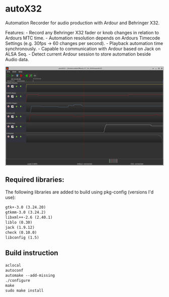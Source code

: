 # autoX32
Automation Recorder for audio production with Ardour and Behringer X32.

Features:
    - Record any Behringer X32 fader or knob changes in relation to Ardours MTC time.
    - Automation resolution depends on Ardours Timecode Settings (e.g. 30fps -> 60 changes per second).
    - Playback automation time synchronously.
    - Capable to communication with Ardour based on Jack on ALSA Seq.
    - Detect current Ardour session to store automation beside Audio data.

   

![screenshot.png](/screenshot.png?raw=true)

## Required libraries:
    
The following libraries are added to build using pkg-config (versions I'd use):

    gtk+-3.0 (3.24.20)
    gtkmm-3.0 (3.24.2)
    libxml++-2.6 (2.40.1)
    liblo (0.30)
    jack (1.9.12)    
    check (0.10.0)
    libconfig (1.5)

## Build instruction

    aclocal
    autoconf
    automake --add-missing
    ./configure
    make
    sudo make install

    